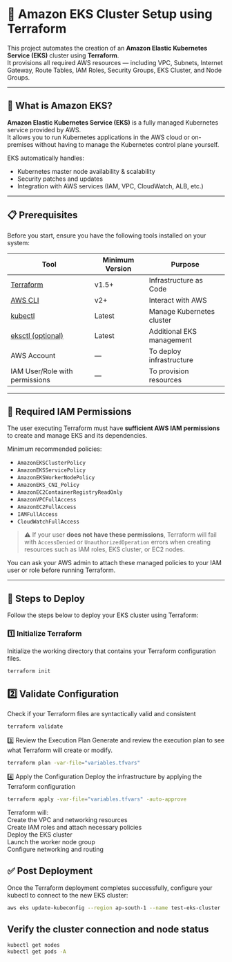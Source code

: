 # 🚀 Amazon EKS Cluster Setup using Terraform

This project automates the creation of an **Amazon Elastic Kubernetes Service (EKS)** cluster using **Terraform**.  
It provisions all required AWS resources — including VPC, Subnets, Internet Gateway, Route Tables, IAM Roles, Security Groups, EKS Cluster, and Node Groups.

---

## 🧠 What is Amazon EKS?

**Amazon Elastic Kubernetes Service (EKS)** is a fully managed Kubernetes service provided by AWS.  
It allows you to run Kubernetes applications in the AWS cloud or on-premises without having to manage the Kubernetes control plane yourself.

EKS automatically handles:
- Kubernetes master node availability & scalability
- Security patches and updates
- Integration with AWS services (IAM, VPC, CloudWatch, ALB, etc.)

---

## 📋 Prerequisites

Before you start, ensure you have the following tools installed on your system:

| Tool | Minimum Version | Purpose |
|------|------------------|---------|
| [Terraform](https://developer.hashicorp.com/terraform/downloads) | v1.5+ | Infrastructure as Code |
| [AWS CLI](https://docs.aws.amazon.com/cli/latest/userguide/getting-started-install.html) | v2+ | Interact with AWS |
| [kubectl](https://kubernetes.io/docs/tasks/tools/) | Latest | Manage Kubernetes cluster |
| [eksctl (optional)](https://docs.aws.amazon.com/eks/latest/userguide/eksctl.html) | Latest | Additional EKS management |
| AWS Account | — | To deploy infrastructure |
| IAM User/Role with permissions | — | To provision resources |

---

## 🔑 Required IAM Permissions

The user executing Terraform must have **sufficient AWS IAM permissions** to create and manage EKS and its dependencies.

Minimum recommended policies:

- `AmazonEKSClusterPolicy`
- `AmazonEKSServicePolicy`
- `AmazonEKSWorkerNodePolicy`
- `AmazonEKS_CNI_Policy`
- `AmazonEC2ContainerRegistryReadOnly`
- `AmazonVPCFullAccess`
- `AmazonEC2FullAccess`
- `IAMFullAccess`
- `CloudWatchFullAccess`

> ⚠️ If your user **does not have these permissions**, Terraform will fail with `AccessDenied` or `UnauthorizedOperation` errors when creating resources such as IAM roles, EKS cluster, or EC2 nodes.

You can ask your AWS admin to attach these managed policies to your IAM user or role before running Terraform.

---


## 🚀 Steps to Deploy

Follow the steps below to deploy your EKS cluster using Terraform:

### 1️⃣ Initialize Terraform
Initialize the working directory that contains your Terraform configuration files.

```bash
terraform init
```

## 2️⃣ Validate Configuration
Check if your Terraform files are syntactically valid and consistent
```bash
terraform validate
```

3️⃣ Review the Execution Plan
Generate and review the execution plan to see what Terraform will create or modify.
```bash
terraform plan -var-file="variables.tfvars"
```

4️⃣ Apply the Configuration
Deploy the infrastructure by applying the Terraform configuration
```bash
terraform apply -var-file="variables.tfvars" -auto-approve
```

Terraform will:<br>
    Create the VPC and networking resources<br>
    Create IAM roles and attach necessary policies<br>
    Deploy the EKS cluster<br>
    Launch the worker node group<br>
    Configure networking and routing<br>


## ✅ Post Deployment
Once the Terraform deployment completes successfully, configure your kubectl to connect to the new EKS cluster:
```bash
aws eks update-kubeconfig --region ap-south-1 --name test-eks-cluster
```

## Verify the cluster connection and node status

```bash
kubectl get nodes
kubectl get pods -A
```

